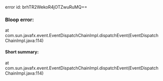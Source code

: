 error id: brhTR2WekoR4jOTZwuRuMQ==
### Bloop error:

at com.sun.javafx.event.EventDispatchChainImpl.dispatchEvent(EventDispatchChainImpl.java:114)
#### Short summary: 

at com.sun.javafx.event.EventDispatchChainImpl.dispatchEvent(EventDispatchChainImpl.java:114)